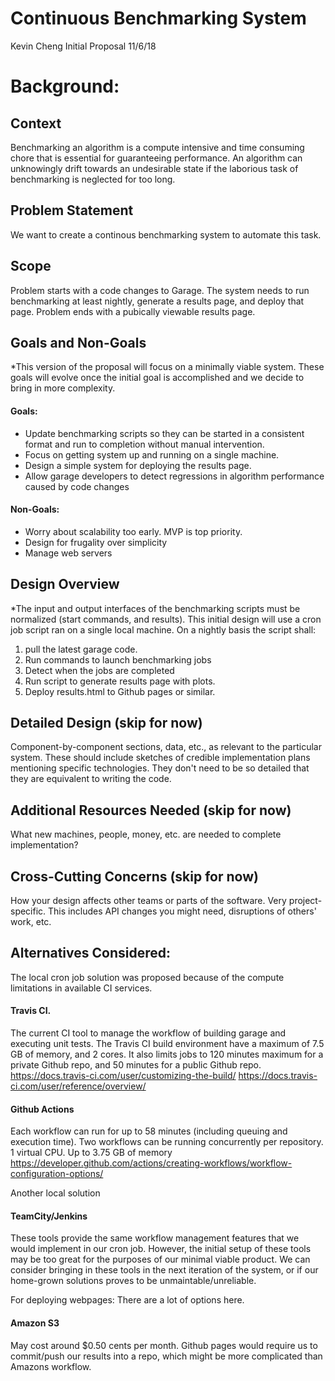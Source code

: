 Continuous Benchmarking System
======
Kevin Cheng
Initial Proposal 11/6/18


# Background:
## Context
Benchmarking an algorithm is a compute intensive and time consuming chore that is essential for guaranteeing performance. 
An algorithm can unknowingly drift towards an undesirable state if the laborious task of benchmarking is neglected for
too long.  

## Problem Statement
We want to create a continous benchmarking system to automate this task.  

## Scope
Problem starts with a code changes to Garage. The system needs to run benchmarking at least nightly, generate a results page, and deploy that page.  Problem ends with a pubically viewable results page.


## Goals and Non-Goals
*This version of the proposal will focus on a minimally viable system. These goals will evolve once the initial goal is accomplished and we decide to bring in more complexity.
#### Goals:
- Update benchmarking scripts so they can be started in a consistent format and run to completion without manual intervention.
- Focus on getting system up and running on a single machine.
- Design a simple system for deploying the results page.
- Allow garage developers to detect regressions in algorithm performance caused by code changes

#### Non-Goals: 
- Worry about scalability too early.  MVP is top priority.
- Design for frugality over simplicity
- Manage web servers

## Design Overview
*The input and output interfaces of the benchmarking scripts must be normalized (start commands, and results).
This initial design will use a cron job script ran on a single local machine. On a nightly basis the script shall:
1. pull the latest garage code.
2. Run commands to launch benchmarking jobs
3. Detect when the jobs are completed
4. Run script to generate results page with plots.
5. Deploy results.html to Github pages or similar.


## Detailed Design (skip for now)
Component-by-component sections, data, etc., as relevant to the particular system. These should include sketches of credible implementation plans mentioning specific technologies. They don't need to be so detailed that they are equivalent to writing the code.

## Additional Resources Needed (skip for now)
What new machines, people, money, etc. are needed to complete implementation?

## Cross-Cutting Concerns (skip for now)
How your design affects other teams or parts of the software. Very project-specific. This includes API changes you might need, disruptions of others' work, etc.

## Alternatives Considered:

The local cron job solution was proposed because of the compute limitations in available CI services.
#### Travis CI.
The current CI tool to manage the workflow of building garage and executing unit tests.  The Travis CI build 
environment have a maximum of 7.5 GB of memory, and 2 cores.  It also limits jobs to 120 minutes maximum for a
private Github repo, and 50 minutes for a public Github repo.  
https://docs.travis-ci.com/user/customizing-the-build/
https://docs.travis-ci.com/user/reference/overview/

#### Github Actions
Each workflow can run for up to 58 minutes (including queuing and execution time).  Two workflows can be running 
concurrently per repository.  1 virtual CPU.  Up to 3.75 GB of memory
https://developer.github.com/actions/creating-workflows/workflow-configuration-options/

Another local solution   
#### TeamCity/Jenkins
These tools provide the same workflow management features that we would implement in our cron job.  However, the initial setup of these tools may be too great for the purposes of our minimal viable product.  We can consider bringing in these tools in the next iteration of the system, or if our home-grown solutions proves to be unmaintable/unreliable.

For deploying webpages:
There are a lot of options here.
#### Amazon S3 
May cost around $0.50 cents per month.  Github pages would require us to commit/push our results into a repo, which might be more complicated than Amazons workflow.
    
